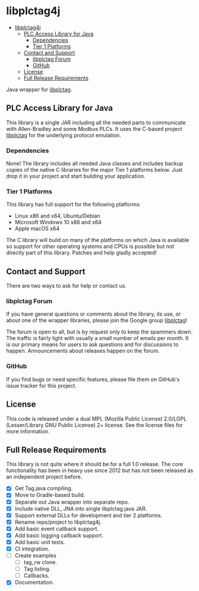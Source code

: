 # libplctag4j

- [libplctag4j](#libplctag4j)
  - [PLC Access Library for Java](#plc-access-library-for-java)
    - [Dependencies](#dependencies)
    - [Tier 1 Platforms](#tier-1-platforms)
  - [Contact and Support](#contact-and-support)
    - [libplctag Forum](#libplctag-forum)
    - [GitHub](#github)
  - [License](#license)
  - [Full Release Requirements](#full-release-requirements)

Java wrapper for [libplctag](https://github.com/libplctag/libplctag).

## PLC Access Library for Java

This library is a single JAR including all the needed parts to communicate with Allen-Bradley and some Modbus PLCs.   It uses the C-based project [libplctag](https://github.com/libplctag/libplctag) for the underlying protocol emulation.

### Dependencies

None!  The library includes all needed Java classes and includes backup copies of the native C libraries for the major Tier 1 platforms below.  Just drop it in your project and start building your application.

### Tier 1 Platforms

This library has full support for the following platforms:

- Linux x86 and x64, Ubuntu/Debian
- Microsoft Windows 10 x86 and x64
- Apple macOS x64

The C library will build on many of the platforms on which Java is available so support for other operating systems and CPUs is possible but not directly part of this library.   Patches and help gladly accepted!

## Contact and Support

There are two ways to ask for help or contact us.

### libplctag Forum

If you have general questions or comments about the
library, its use, or about one of the wrapper libraries, please join the Google group
[libplctag](https://groups.google.com/forum/#!forum/libplctag)!

The forum is open to all, but is by request only to keep the spammers down.  The traffic is fairly
light with usually a small number of emails per month.  It is our primary means for users to
ask questions and for discussions to happen.   Announcements about releases happen on the forum.

### GitHub

If you find bugs or need specific features, please file them on GitHub's issue tracker for
this project.

## License

This code is released under a dual MPL (Mozilla Public License) 2.0/LGPL (Lesser/Library GNU Public License) 2+ license.   See the license files for more information.

## Full Release Requirements

This library is not quite where it should be for a full 1.0 release.  The core functionality has been in heavy use since 2012 but has not been released as an independent project before.

- [x] Get Tag.java compiling.
- [x] Move to Gradle-based build.
- [x] Separate out Java wrapper into separate repo.
- [x] Include native DLL, JNA into single libplctag.java JAR.
- [x] Support external DLLs for development and tier 2 platforms.
- [x] Rename repo/project to libplctag4j.
- [x] Add basic event callback support.
- [x] Add basic logging callback support.
- [x] Add basic unit tests.
- [x] CI integration.
- [ ] Create examples
  - [ ] tag_rw clone.
  - [ ] Tag listing.
  - [ ] Callbacks.
- [x] Documentation.

